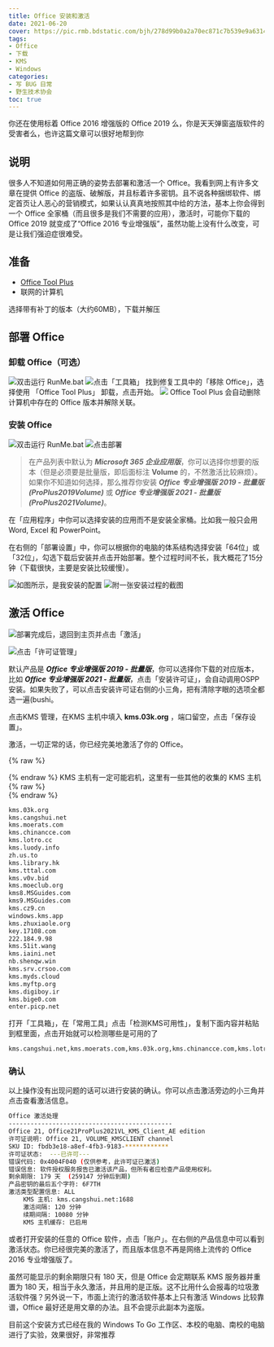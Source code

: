 ```yaml
---
title: Office 安装和激活
date: 2021-06-20
cover: https://pic.rmb.bdstatic.com/bjh/278d99b0a2a70ec871c7b539e9a63142.png
tags:
- Office
- 下载
- KMS
- Windows
categories:
- 写 BUG 日常
- 野生技术协会
toc: true
---
```

你还在使用标着 Office 2016 增强版的 Office 2019 么，你是天天弹窗盗版软件的受害者么，也许这篇文章可以很好地帮到你
<!--more-->
<!-- cover: https://pic.rmb.bdstatic.com/bjh/3ce8554bb66b97326859f68857bfa7d7.png -->

## 说明

很多人不知道如何用正确的姿势去部署和激活一个 Office。我看到网上有许多文章在提供 Office 的盗版、破解版，并且标着许多密钥。且不说各种捆绑软件、绑定首页让人恶心的营销模式，如果认认真真地按照其中给的方法，基本上你会得到一个 Office 全家桶（而且很多是我们不需要的应用），激活时，可能你下载的 Office 2019 就变成了“Office 2016 专业增强版”，虽然功能上没有什么改变，可是让我们强迫症很难受。

## 准备

- [Office Tool Plus](https://otp.landian.vip/zh-cn/download.html)
- 联网的计算机

选择带有补丁的版本（大约60MB），下载并解压

## 部署 Office

### 卸载 Office（可选）

![双击运行 RunMe.bat](https://pic.rmb.bdstatic.com/bjh/d545aa9d010c091f98543b5f49990c63.png)
![点击「工具箱」](https://pic.rmb.bdstatic.com/bjh/6585aa79a59be49f882df758fe87b9c2.png)
找到修复工具中的「移除 Office」，选择使用 「Office Tool Plus」 卸载，点击开始。
![](https://pic.rmb.bdstatic.com/bjh/d8d494233df922f0e888e1c652c82354.png)
Office Tool Plus 会自动删除计算机中存在的 Office 版本并解除关联。

### 安装 Office

![双击运行 RunMe.bat](https://pic.rmb.bdstatic.com/bjh/d545aa9d010c091f98543b5f49990c63.png)
![点击部署](https://pic.rmb.bdstatic.com/bjh/37032a44bdaa9fa25498d16f21011b1f.png)

>在产品列表中默认为 ***Microsoft 365 企业应用版***，你可以选择你想要的版本（但是必须要是批量版，即后面标注 **Volume** 的，不然激活比较麻烦）。如果你不知道如何选择，那么推荐你安装 ***Office 专业增强版 2019 - 批量版(ProPlus2019Volume)*** 或 ***Office 专业增强版 2021 - 批量版(ProPlus2021Volume)***。

在「应用程序」中你可以选择安装的应用而不是安装全家桶。比如我一般只会用 Word, Excel 和 PowerPoint。

在右侧的「部署设置」中，你可以根据你的电脑的体系结构选择安装「64位」或「32位」，勾选下载后安装并点击开始部署。整个过程时间不长，我大概花了15分钟（下载很快，主要是安装比较缓慢）。

![如图所示，是我安装的配置](https://pic.rmb.bdstatic.com/bjh/37564eaf35765f89e6a8b318eda3aa9d.png)
![附一张安装过程的截图](https://pic.rmb.bdstatic.com/bjh/2e404aca3a3127c83723f6ac4237ec2d.png)

## 激活 Office

![部署完成后，退回到主页并点击「激活」](https://pic.rmb.bdstatic.com/bjh/be1c882b1260fefad024146324aa5936.png)

![点击「许可证管理」](https://pic.rmb.bdstatic.com/bjh/4a5dce7f15a092cd4c7e4e8c7a27a997.png)

默认产品是 ***Office 专业增强版 2019 - 批量版***，你可以选择你下载的对应版本，比如 ***Office 专业增强版 2021 - 批量版***，点击「安装许可证」，会自动调用OSPP安装。如果失败了，可以点击安装许可证右侧的小三角，把有清除字眼的选项全都选一遍(bushi。

点击KMS 管理，在KMS 主机中填入 **kms.03k.org** ，端口留空，点击「保存设置」。

激活，一切正常的话，你已经完美地激活了你的 Office。

{% raw %}<article class="message is-danger"><div class="message-body">{% endraw %}
KMS 主机有一定可能宕机，这里有一些其他的收集的 KMS 主机
{% raw %}</div></article>{% endraw %}

``` html 备用 KMS 主机
kms.03k.org
kms.cangshui.net
kms.moerats.com
kms.chinancce.com
kms.lotro.cc
kms.luody.info
zh.us.to
kms.library.hk
kms.tttal.com
kms.v0v.bid
kms.moeclub.org
kms8.MSGuides.com
kms9.MSGuides.com
kms.cz9.cn
windows.kms.app
kms.zhuxiaole.org
key.17108.com
222.184.9.98
kms.51it.wang
kms.iaini.net
nb.shenqw.win
kms.srv.crsoo.com
kms.myds.cloud
kms.myftp.org
kms.digiboy.ir
kms.bige0.com
enter.picp.net
```
打开「工具箱」，在「常用工具」点击「检测KMS可用性」，复制下面内容并粘贴到框里面，点击开始就可以检测哪些是可用的了
``` html 
kms.cangshui.net,kms.moerats.com,kms.03k.org,kms.chinancce.com,kms.lotro.cc,kms.luody.info,zh.us.to,kms.library.hk,kms.tttal.com,kms.v0v.bid,kms.moeclub.org,kms8.MSGuides.com,kms9.MSGuides.com,kms.cz9.cn,windows.kms.app,kms.zhuxiaole.org,222.184.9.98,kms.51it.wang,kms.iaini.net,nb.shenqw.win,kms.myds.cloud,kms.myftp.org,kms.digiboy.ir,kms.bige0.com,enter.picp.net
```


### 确认

以上操作没有出现问题的话可以进行安装的确认。你可以点击激活旁边的小三角并点击查看激活信息。
``` bash 激活信息
Office 激活处理
---------------------------------------------
Office 21, Office21ProPlus2021VL_KMS_Client_AE edition
许可证说明: Office 21, VOLUME_KMSCLIENT channel
SKU ID: fbdb3e18-a8ef-4fb3-9183-************
许可证状态:  ---已许可---
错误代码: 0x4004F040 (仅供参考，此许可证已激活)
错误信息: 软件授权服务报告已激活该产品，但所有者应检查产品使用权利。
剩余期限: 179 天  (259147 分钟后到期)
产品密钥的最后五个字符: 6F7TH
激活类型配置信息: ALL
	KMS 主机: kms.cangshui.net:1688
	激活间隔: 120 分钟
	续期间隔: 10080 分钟
	KMS 主机缓存: 已启用
```

或者打开安装的任意的 Office 软件，点击「账户」。在右侧的产品信息中可以看到激活状态。你已经很完美的激活了，而且版本信息不再是网络上流传的 Office 2016 专业增强版了。

虽然可能显示的剩余期限只有 180 天，但是 Office 会定期联系 KMS 服务器并重置为 180 天，相当于永久激活，并且用的是正版。这不比用什么会报毒的垃圾激活软件强？另外说一下，市面上流行的激活软件基本上只有激活 Windows 比较靠谱，Office 最好还是用文章的办法。且不会提示此副本为盗版。

目前这个安装方式已经在我的 Windows To Go 工作区、本校的电脑、南校的电脑进行了实验，效果很好，非常推荐
